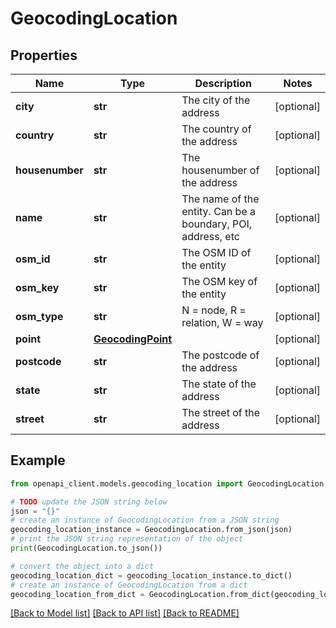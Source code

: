 # GeocodingLocation


## Properties

Name | Type | Description | Notes
------------ | ------------- | ------------- | -------------
**city** | **str** | The city of the address | [optional] 
**country** | **str** | The country of the address | [optional] 
**housenumber** | **str** | The housenumber of the address | [optional] 
**name** | **str** | The name of the entity. Can be a boundary, POI, address, etc | [optional] 
**osm_id** | **str** | The OSM ID of the entity | [optional] 
**osm_key** | **str** | The OSM key of the entity | [optional] 
**osm_type** | **str** | N &#x3D; node, R &#x3D; relation, W &#x3D; way | [optional] 
**point** | [**GeocodingPoint**](GeocodingPoint.md) |  | [optional] 
**postcode** | **str** | The postcode of the address | [optional] 
**state** | **str** | The state of the address | [optional] 
**street** | **str** | The street of the address | [optional] 

## Example

```python
from openapi_client.models.geocoding_location import GeocodingLocation

# TODO update the JSON string below
json = "{}"
# create an instance of GeocodingLocation from a JSON string
geocoding_location_instance = GeocodingLocation.from_json(json)
# print the JSON string representation of the object
print(GeocodingLocation.to_json())

# convert the object into a dict
geocoding_location_dict = geocoding_location_instance.to_dict()
# create an instance of GeocodingLocation from a dict
geocoding_location_from_dict = GeocodingLocation.from_dict(geocoding_location_dict)
```
[[Back to Model list]](../README.md#documentation-for-models) [[Back to API list]](../README.md#documentation-for-api-endpoints) [[Back to README]](../README.md)



